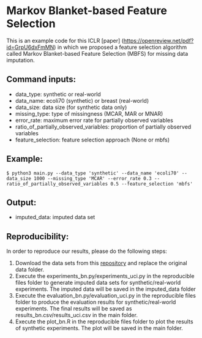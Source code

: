 # Markov Blanket-based Feature Selection

This is an example code for this ICLR [paper] (https://openreview.net/pdf?id=GrpU6dxFmMN) in which we proposed a feature selection algorithm called Markov Blanket-based Feature Selection (MBFS) for missing data imputation.

## Command inputs:

- data_type: synthetic or real-world
- data_name: ecoli70 (synthetic) or breast (real-world)
- data_size: data size (for synthetic data only)
- missing_type: type of missingness (MCAR, MAR or MNAR)
- error_rate: maximum error rate for partially observed variables
- ratio_of_partially_observed_variables: proportion of partially observed variables
- feature_selection: feature selection approach (None or mbfs)

## Example:

```angular2html
$ python3 main.py --data_type 'synthetic' --data_name 'ecoli70' --data_size 1000 --missing_type 'MCAR' --error_rate 0.3 --ratio_of_partially_observed_variables 0.5 --feature_selection 'mbfs'
```

## Output:
- imputed_data: imputed data set


## Reproducibility:

In order to reproduce our results, please do the following steps:

1. Download the data sets from this [repository][1] and replace the original data folder.
2. Execute the experiments_bn.py/experiments_uci.py in the reproducible files folder to generate imputed data sets for synthetic/real-world experiments. The imputed data will be saved in the imputed_data folder
3. Execute the evaluation_bn.py/evaluation_uci.py in the reproducible files folder to produce the evaluation results for synthetic/real-world experiments. The final results will be saved as results_bn.csv/results_uci.csv in the main folder.
4. Execute the plot_bn.R in the reproducible files folder to plot the results of synthetic experiments. The plot will be saved in the main folder.

[1]: https://github.com/Enderlogic/MBMF_data_repository "data repository"
